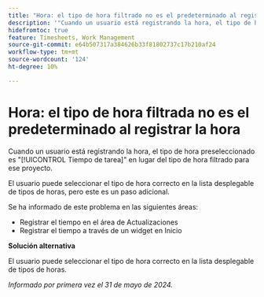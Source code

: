 ```yaml
---
title: "Hora: el tipo de hora filtrado no es el predeterminado al registrar la hora"
description: '"Cuando un usuario está registrando la hora, el tipo de hora preseleccionado es la hora de la tarea en lugar del tipo de hora filtrado para ese proyecto".'
hidefromtoc: true
feature: Timesheets, Work Management
source-git-commit: e64b507317a384626b33f81802737c17b210af24
workflow-type: tm+mt
source-wordcount: '124'
ht-degree: 10%

---
```



# Hora: el tipo de hora filtrada no es el predeterminado al registrar la hora

Cuando un usuario está registrando la hora, el tipo de hora preseleccionado es &quot;[!UICONTROL Tiempo de tarea]&quot; en lugar del tipo de hora filtrado para ese proyecto.

El usuario puede seleccionar el tipo de hora correcto en la lista desplegable de tipos de horas, pero este es un paso adicional.

Se ha informado de este problema en las siguientes áreas:

* Registrar el tiempo en el área de Actualizaciones
* Registrar el tiempo a través de un widget en Inicio

**Solución alternativa**

El usuario puede seleccionar el tipo de hora correcto en la lista desplegable de tipos de horas.

_Informado por primera vez el 31 de mayo de 2024._
